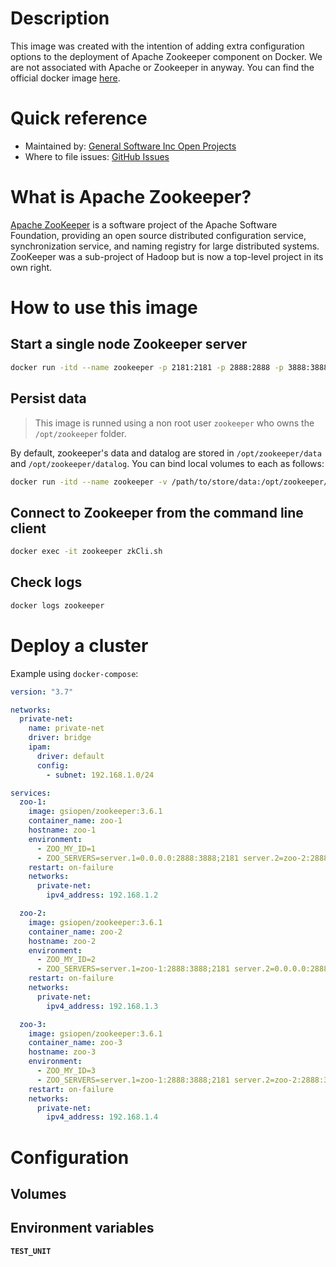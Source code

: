 # Description

This image was created with the intention of adding extra configuration options to the deployment of Apache Zookeeper component on Docker. We are not associated with Apache or Zookeeper in anyway. You can find the official docker image [here](https://hub.docker.com/r/_/zookeeper).

# Quick reference

- Maintained by: [General Software Inc Open Projects](https://github.com/General-Software-Inc-Open-Projects/dataries-zookeeper-docker)
- Where to file issues: [GitHub Issues](https://github.com/General-Software-Inc-Open-Projects/dataries-zookeeper-docker/issues)

# What is Apache Zookeeper?

[Apache ZooKeeper](https://zookeeper.apache.org/) is a software project of the Apache Software Foundation, providing an open source distributed configuration service, synchronization service, and naming registry for large distributed systems. ZooKeeper was a sub-project of Hadoop but is now a top-level project in its own right.

# How to use this image

## Start a single node Zookeeper server

~~~bash
docker run -itd --name zookeeper -p 2181:2181 -p 2888:2888 -p 3888:3888 -p 8080 --restart on-failure gsiopen/zookeeper:3.6.1
~~~

## Persist data

> This image is runned using a non root user `zookeeper` who owns the `/opt/zookeeper` folder.

By default, zookeeper's data and datalog are stored in `/opt/zookeeper/data` and `/opt/zookeeper/datalog`. You can bind local volumes to each as follows:

~~~bash
docker run -itd --name zookeeper -v /path/to/store/data:/opt/zookeeper/data -v /path/to/store/datalog:/opt/zookeeper/datalog -p 2181:2181 -p 2888:2888 -p 3888:3888 -p 8080 --restart on-failure gsiopen/zookeeper:3.6.1
~~~
 
## Connect to Zookeeper from the command line client

~~~bash
docker exec -it zookeeper zkCli.sh
~~~

## Check logs

~~~bash
docker logs zookeeper
~~~

# Deploy a cluster

Example using `docker-compose`:

~~~yaml
version: "3.7"

networks:
  private-net:
    name: private-net
    driver: bridge
    ipam:
      driver: default
      config:
        - subnet: 192.168.1.0/24

services:
  zoo-1:
    image: gsiopen/zookeeper:3.6.1
    container_name: zoo-1
    hostname: zoo-1
    environment:
      - ZOO_MY_ID=1
      - ZOO_SERVERS=server.1=0.0.0.0:2888:3888;2181 server.2=zoo-2:2888:3888;2181 server.3=zoo-3:2888:3888;2181
    restart: on-failure
    networks:
      private-net:
        ipv4_address: 192.168.1.2

  zoo-2:
    image: gsiopen/zookeeper:3.6.1
    container_name: zoo-2
    hostname: zoo-2
    environment:
      - ZOO_MY_ID=2
      - ZOO_SERVERS=server.1=zoo-1:2888:3888;2181 server.2=0.0.0.0:2888:3888;2181 server.3=zoo-3:2888:3888;2181
    restart: on-failure
    networks:
      private-net:
        ipv4_address: 192.168.1.3

  zoo-3:
    image: gsiopen/zookeeper:3.6.1
    container_name: zoo-3
    hostname: zoo-3
    environment:
      - ZOO_MY_ID=3
      - ZOO_SERVERS=server.1=zoo-1:2888:3888;2181 server.2=zoo-2:2888:3888;2181 server.3=0.0.0.0:2888:3888;2181
    restart: on-failure
    networks:
      private-net:
        ipv4_address: 192.168.1.4
~~~

# Configuration

## Volumes

## Environment variables

<code><b>TEST_UNIT<b><code>
